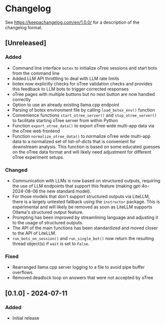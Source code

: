# Changelog

See https://keepachangelog.com/en/1.0.0/ for a description of the changelog format.

## [Unreleased]

### Added

- Command line interface `botex` to initialize oTree sessions and start bots from the command line
- Added LLM API throttling to deal with LLM rate limits
- botex now explicitly checks for oTree validation checks and provides this feedback to LLM bots to trigger corrected responses 
- oTree pages with multiple buttons but no next button are now handled correctly
- Option to use an already existing llama.cpp endpoint
- Parsing of botex environment file by calling `load_botex_env()` function
- Convenience functions `start_otree_server()` and `stop_otree_server()` to facilitate starting oTree server from within Python
- Function `export_otree_data()` to export oTree wide multi-app data via the oTree web frontend
- Function `normalize_otree_data()` to normalize oTree wide multi-app data to a normalized set of list-of-dicts that is convenient for downstream analysis. This function is based on some educated guesses on the oTree data format and will likely need adjustment for different oTree experiment setups.

### Changed

- Communication with LLMs is now based on structured outputs, requiring the use of LLM endpoints that support this feature (making gpt-4o-2024-08-06 the new standard model).
- For those models that don't support structured outputs via LiteLLM, there is a largely untested fallback using the `instructor` package. This is experimental and will likely be removed as soon as LiteLLM supports Ollama's structured output feature.
- Prompting has been improved by streamlining language and adjusting it to the usage of structured outputs.
- The API of the main functions has been standardized and moved closer to the API of LiteLLM.
- `run_bots_on_session()` and `run_single_bot()` now return the resulting thread object(s) if `wait` is set to `False`.

### Fixed

- Rearranged llama.cpp server logging to a file to avoid pipe buffer overflows.
- Removed deadlock loop on answers that were not accepted by oTree

## [0.1.0] - 2024-07-11

### Added

- Initial release
